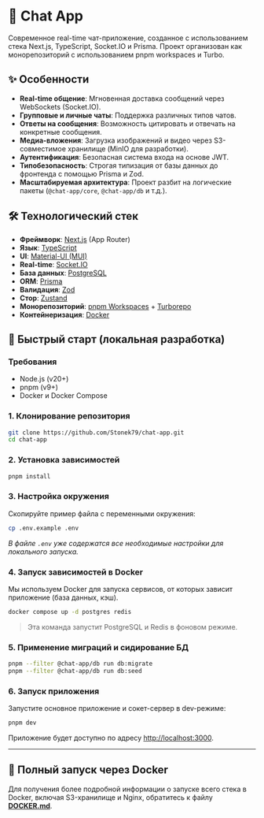 # 💬 Chat App

Современное real-time чат-приложение, созданное с использованием стека Next.js, TypeScript, Socket.IO и Prisma. Проект организован как монорепозиторий с использованием pnpm workspaces и Turbo.

## ✨ Особенности

-   **Real-time общение**: Мгновенная доставка сообщений через WebSockets (Socket.IO).
-   **Групповые и личные чаты**: Поддержка различных типов чатов.
-   **Ответы на сообщения**: Возможность цитировать и отвечать на конкретные сообщения.
-   **Медиа-вложения**: Загрузка изображений и видео через S3-совместимое хранилище (MinIO для разработки).
-   **Аутентификация**: Безопасная система входа на основе JWT.
-   **Типобезопасность**: Строгая типизация от базы данных до фронтенда с помощью Prisma и Zod.
-   **Масштабируемая архитектура**: Проект разбит на логические пакеты (`@chat-app/core`, `@chat-app/db` и т.д.).

## 🛠️ Технологический стек

-   **Фреймворк**: [Next.js](https://nextjs.org/) (App Router)
-   **Язык**: [TypeScript](https://www.typescriptlang.org/)
-   **UI**: [Material-UI (MUI)](https://mui.com/)
-   **Real-time**: [Socket.IO](https://socket.io/)
-   **База данных**: [PostgreSQL](https://www.postgresql.org/)
-   **ORM**: [Prisma](https://www.prisma.io/)
-   **Валидация**: [Zod](https://zod.dev/)
-   **Стор**: [Zustand](https://zustand-demo.pmnd.rs/)
-   **Монорепозиторий**: [pnpm Workspaces](https://pnpm.io/workspaces) + [Turborepo](https://turbo.build/repo)
-   **Контейнеризация**: [Docker](https://www.docker.com/)

## 🚀 Быстрый старт (локальная разработка)

### Требования

-   Node.js (v20+)
-   pnpm (v9+)
-   Docker и Docker Compose

### 1. Клонирование репозитория

```bash
git clone https://github.com/Stonek79/chat-app.git
cd chat-app
```

### 2. Установка зависимостей

```bash
pnpm install
```

### 3. Настройка окружения

Скопируйте пример файла с переменными окружения:

```bash
cp .env.example .env
```
*В файле `.env` уже содержатся все необходимые настройки для локального запуска.*

### 4. Запуск зависимостей в Docker

Мы используем Docker для запуска сервисов, от которых зависит приложение (база данных, кэш).

```bash
docker compose up -d postgres redis
```
> Эта команда запустит PostgreSQL и Redis в фоновом режиме.

### 5. Применение миграций и сидирование БД

```bash
pnpm --filter @chat-app/db run db:migrate
pnpm --filter @chat-app/db run db:seed
```

### 6. Запуск приложения

Запустите основное приложение и сокет-сервер в dev-режиме:

```bash
pnpm dev
```

Приложение будет доступно по адресу [http://localhost:3000](http://localhost:3000).

---

## 🐳 Полный запуск через Docker

Для получения более подробной информации о запуске всего стека в Docker, включая S3-хранилище и Nginx, обратитесь к файлу **[DOCKER.md](./DOCKER.md)**.
